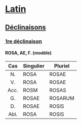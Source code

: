 # [Latin](../../../)
## [Déclinaisons](../../)
### [1re déclinaison](../)
#### ROSA, AE, F. (modèle)

| Cas  | Singulier | Pluriel |
| :--: | --------- | ------- |
| N.   | ROSA      | ROSAE   |
| V.   | ROSA      | ROSAE   |
| Acc. | ROSM      | ROSAS   |
| G.   | ROSAE     | ROSARUM |
| D.   | ROSAE     | ROSIS   |
| Abl. | ROSA      | ROSIS   |
